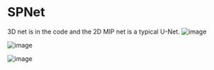 # SPNet
3D net is in the code and the 2D MIP net is a typical U-Net.
![image](https://github.com/user-attachments/assets/93ce9b9a-b788-47f0-b1bc-0ba9e9054873)

![image](https://github.com/user-attachments/assets/23d13546-5e55-40c7-a7b7-ee279aee2eba)

![image](https://github.com/user-attachments/assets/f1032455-2b67-4cbe-a909-28bd7fb1ac5d)
